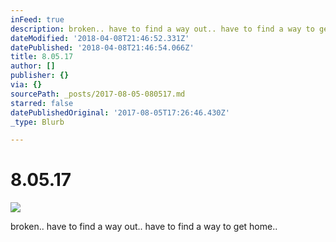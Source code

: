 ```yaml
---
inFeed: true
description: broken.. have to find a way out.. have to find a way to get home..
dateModified: '2018-04-08T21:46:52.331Z'
datePublished: '2018-04-08T21:46:54.066Z'
title: 8.05.17
author: []
publisher: {}
via: {}
sourcePath: _posts/2017-08-05-080517.md
starred: false
datePublishedOriginal: '2017-08-05T17:26:46.430Z'
_type: Blurb

---
```

# 8.05.17
![](https://the-grid-user-content.s3-us-west-2.amazonaws.com/9220b7f6-5c65-46d9-a431-4c50e2d7d363.jpg)

broken.. have to find a way out.. have to find a way to get home..